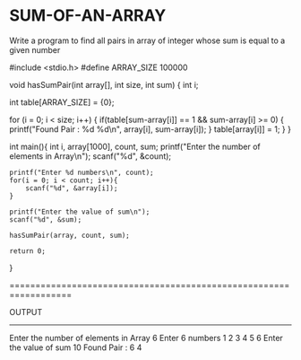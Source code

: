 # SUM-OF-AN-ARRAY
Write a program to find all pairs in array of integer whose sum is equal to a given  number

#include <stdio.h>
#define ARRAY_SIZE 100000
 
void hasSumPair(int array[], int size, int sum) {
  int i;
  
  int table[ARRAY_SIZE] = {0};
 
  for (i = 0; i < size; i++) {
      if(table[sum-array[i]] == 1 && sum-array[i] >= 0) {
          printf("Found Pair : %d %d\n", array[i], sum-array[i]);
      }
      table[array[i]] = 1;
  }
}
 
int main(){
    int i, array[1000], count, sum;
    printf("Enter the number of elements in Array\n");
    scanf("%d", &count);
     
    printf("Enter %d numbers\n", count);
    for(i = 0; i < count; i++){
        scanf("%d", &array[i]);
    } 
  
    printf("Enter the value of sum\n");
    scanf("%d", &sum);
  
    hasSumPair(array, count, sum);
 
    return 0;
}

==================================================================

OUTPUT 

----------------

Enter the number of elements in Array
6
Enter 6 numbers
1 2 3 4 5 6
Enter the value of sum
10
Found Pair : 6 4
